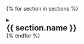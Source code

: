 <!-- Test Coverage: 438e0fc3-cf8d-4282-8856-c3e3b6a06a2f -->
{% for section in sections %}
<details>
    <summary>
        <h2 style="margin: 0;">{{ section.name }}</h2>
    </summary>
    <div>{{ section.content }}</div>
</details>
{% endfor %}
